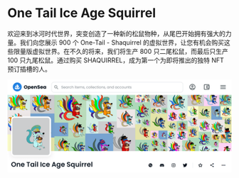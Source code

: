 # One Tail Ice Age Squirrel

欢迎来到冰河时代世界，突变创造了一种新的松鼠物种，从尾巴开始拥有强大的力量。我们向您展示 900 个 One-Tail - Shaquirrel 的虚拟世界，让您有机会购买这些限量版虚拟世界。在不久的将来，我们将生产 800 只二尾松鼠，而最后只生产 100 只九尾松鼠。通过购买 SHAQUIRREL，成为第一个为即将推出的独特 NFT 预订插槽的人。

![nft](01.png)


